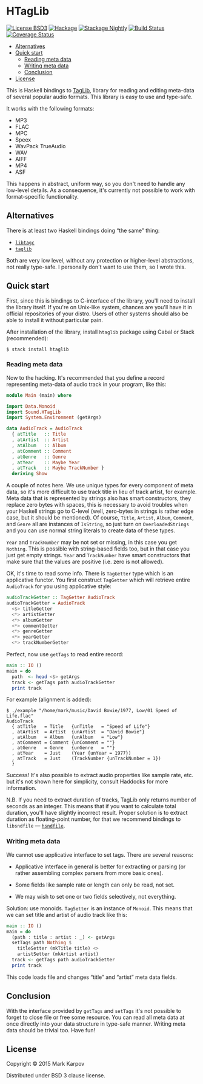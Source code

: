 # HTagLib

[![License BSD3](https://img.shields.io/badge/license-BSD3-brightgreen.svg)](http://opensource.org/licenses/BSD-3-Clause)
[![Hackage](https://img.shields.io/hackage/v/htaglib.svg?style=flat)](https://hackage.haskell.org/package/htaglib)
[![Stackage Nightly](http://stackage.org/package/htaglib/badge/nightly)](http://stackage.org/nightly/package/htaglib)
[![Build Status](https://travis-ci.org/mrkkrp/htaglib.svg?branch=master)](https://travis-ci.org/mrkkrp/htaglib)
[![Coverage Status](https://coveralls.io/repos/mrkkrp/htaglib/badge.svg?branch=master&service=github)](https://coveralls.io/github/mrkkrp/htaglib?branch=master)

* [Alternatives](#alternatives)
* [Quick start](#quick-start)
    * [Reading meta data](#reading-meta-data)
    * [Writing meta data](#writing-meta-data)
    * [Conclusion](#conclusion)
* [License](#license)

This is Haskell bindings to [TagLib](https://taglib.github.io/), library for
reading and editing meta-data of several popular audio formats. This library
is easy to use and type-safe.

It works with the following formats:

* MP3
* FLAC
* MPC
* Speex
* WavPack TrueAudio
* WAV
* AIFF
* MP4
* ASF

This happens in abstract, uniform way, so you don't need to handle any
low-level details. As a consequence, it's currently not possible to work
with format-specific functionality.

## Alternatives

There is at least two Haskell bindings doing “the same” thing:

* [`libtagc`](https://hackage.haskell.org/package/libtagc)
* [`taglib`](https://hackage.haskell.org/package/taglib)

Both are very low level, without any protection or higher-level
abstractions, not really type-safe. I personally don't want to use them, so
I wrote this.

## Quick start

First, since this is bindings to C-interface of the library, you'll need to
install the library itself. If you're on Unix-like system, chances are
you'll have it in official repositories of your distro. Users of other
systems should also be able to install it without particular pain.

After installation of the library, install `htaglib` package using Cabal or
Stack (recommended):

```
$ stack install htaglib
```

### Reading meta data

Now to the hacking. It's recommended that you define a record representing
meta-data of audio track in your program, like this:

```haskell
module Main (main) where

import Data.Monoid
import Sound.HTagLib
import System.Environment (getArgs)

data AudioTrack = AudioTrack
  { atTitle   :: Title
  , atArtist  :: Artist
  , atAlbum   :: Album
  , atComment :: Comment
  , atGenre   :: Genre
  , atYear    :: Maybe Year
  , atTrack   :: Maybe TrackNumber }
  deriving Show
```

A couple of notes here. We use unique types for every component of meta
data, so it's more difficult to use track title in lieu of track artist, for
example. Meta data that is represented by strings also has smart
constructors, they replace zero bytes with spaces, this is necessary to
avoid troubles when your Haskell strings go to C-level (well, zero-bytes in
strings is rather edge case, but it should be mentioned). Of course,
`Title`, `Artist`, `Album`, `Comment`, and `Genre` all are instances of
`IsString`, so just turn on `OverloadedStrings` and you can use normal
string literals to create data of these types.

`Year` and `TrackNumber` may be not set or missing, in this case you get
`Nothing`. This is possible with string-based fields too, but in that case
you just get empty strings. `Year` and `TrackNumber` have smart constructors
that make sure that the values are positive (i.e. zero is not allowed).

OK, it's time to read some info. There is `TagGetter` type which is an
applicative functor. You first construct `TagGetter` which will retrieve
entire `AudioTrack` for you using applicative style:

```haskell
audioTrackGetter :: TagGetter AudioTrack
audioTrackGetter = AudioTrack
  <$> titleGetter
  <*> artistGetter
  <*> albumGetter
  <*> commentGetter
  <*> genreGetter
  <*> yearGetter
  <*> trackNumberGetter
```

Perfect, now use `getTags` to read entire record:

```haskell
main :: IO ()
main = do
  path  <- head <$> getArgs
  track <- getTags path audioTrackGetter
  print track
```

For example (alignment is added):

```
$ ./example "/home/mark/music/David Bowie/1977, Low/01 Speed of Life.flac"
AudioTrack
  { atTitle   = Title   {unTitle   = "Speed of Life"}
  , atArtist  = Artist  {unArtist  = "David Bowie"}
  , atAlbum   = Album   {unAlbum   = "Low"}
  , atComment = Comment {unComment = ""}
  , atGenre   = Genre   {unGenre   = ""}
  , atYear    = Just    (Year {unYear = 1977})
  , atTrack   = Just    (TrackNumber {unTrackNumber = 1})
  }
```

Success! It's also possible to extract audio properties like sample rate,
etc. but it's not shown here for simplicity, consult Haddocks for more
information.

N.B. If you need to extract duration of tracks, TagLib only returns number
of seconds as an integer. This means that if you want to calculate total
duration, you'll have slightly incorrect result. Proper solution is to
extract duration as floating-point number, for that we recommend bindings to
`libsndfile` — [`hsndfile`](https://hackage.haskell.org/package/hsndfile).

### Writing meta data

We cannot use applicative interface to set tags. There are several reasons:

* Applicative interface in general is better for extracting or parsing (or
  rather assembling complex parsers from more basic ones).

* Some fields like sample rate or length can only be read, not set.

* We may wish to set one or two fields selectively, not everything.

Solution: use monoids. `TagSetter` is an instance of `Monoid`. This means
that we can set title and artist of audio track like this:

```haskell
main :: IO ()
main = do
  (path : title : artist : _) <- getArgs
  setTags path Nothing $
    titleSetter (mkTitle title) <>
    artistSetter (mkArtist artist)
  track <- getTags path audioTrackGetter
  print track
```

This code loads file and changes “title” and “artist” meta data
fields.

## Conclusion

With the interface provided by `getTags` and `setTags` it's not possible to
forget to close file or free some resource. You can read all meta data at
once directly into your data structure in type-safe manner. Writing meta
data should be trivial too. Have fun!

## License

Copyright © 2015 Mark Karpov

Distributed under BSD 3 clause license.
